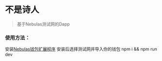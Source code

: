 # 不是诗人

> 基于Nebulas测试网的Dapp

### 使用方法：
安装[Nebulas钱包扩展程序](http://vuejs-templates.github.io/webpack/)
安装后选择测试网并导入你的钱包
npm i && npm run dev